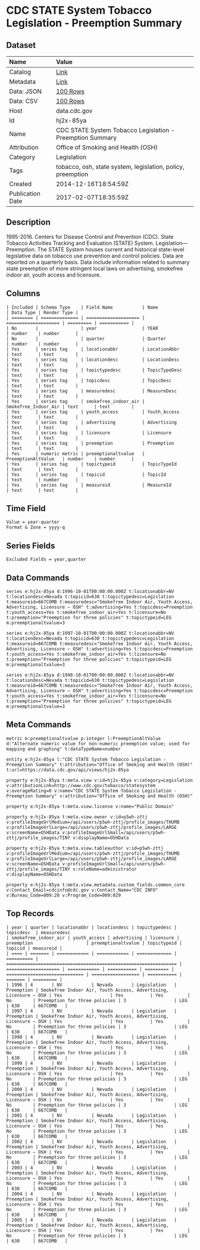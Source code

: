 # CDC STATE System Tobacco Legislation - Preemption Summary

## Dataset

| Name | Value |
| :--- | :---- |
| Catalog | [Link](https://catalog.data.gov/dataset/cdc-state-system-tobacco-legislation-preemption-summary-2d044) |
| Metadata | [Link](https://data.cdc.gov/api/views/hj2x-85ya) |
| Data: JSON | [100 Rows](https://data.cdc.gov/api/views/hj2x-85ya/rows.json?max_rows=100) |
| Data: CSV | [100 Rows](https://data.cdc.gov/api/views/hj2x-85ya/rows.csv?max_rows=100) |
| Host | data.cdc.gov |
| Id | hj2x-85ya |
| Name | CDC STATE System Tobacco Legislation - Preemption Summary |
| Attribution | Office of Smoking and Health (OSH) |
| Category | Legislation |
| Tags | tobacco, osh, state system, legislation, policy, preemption |
| Created | 2014-12-16T18:54:59Z |
| Publication Date | 2017-02-07T18:35:59Z |

## Description

1995-2016. Centers for Disease Control and Prevention (CDC). State Tobacco Activities Tracking and Evaluation (STATE) System. Legislation—Preemption. The STATE System houses current and historical state-level legislative data on tobacco use prevention and control policies. Data are reported on a quarterly basis. Data include information related to summary state preemption of more stringent local laws on advertising, smokefree indoor air, youth access and licensure.

## Columns

```ls
| Included | Schema Type    | Field Name           | Name                 | Data Type | Render Type |
| ======== | ============== | ==================== | ==================== | ========= | =========== |
| No       |                | year                 | YEAR                 | number    | number      |
| No       |                | quarter              | Quarter              | number    | number      |
| Yes      | series tag     | locationabbr         | LocationAbbr         | text      | text        |
| Yes      | series tag     | locationdesc         | LocationDesc         | text      | text        |
| Yes      | series tag     | topictypedesc        | TopicTypeDesc        | text      | text        |
| Yes      | series tag     | topicdesc            | TopicDesc            | text      | text        |
| Yes      | series tag     | measuredesc          | MeasureDesc          | text      | text        |
| Yes      | series tag     | smokefree_indoor_air | Smokefree_Indoor_Air | text      | text        |
| Yes      | series tag     | youth_access         | Youth_Access         | text      | text        |
| Yes      | series tag     | advertising          | Advertising          | text      | text        |
| Yes      | series tag     | licensure            | Licensure            | text      | text        |
| Yes      | series tag     | preemption           | Preemption           | text      | text        |
| Yes      | numeric metric | preemptionaltvalue   | PreemptionAltValue   | number    | number      |
| Yes      | series tag     | topictypeid          | TopicTypeId          | text      | text        |
| Yes      | series tag     | topicid              | TopicId              | text      | number      |
| Yes      | series tag     | measureid            | MeasureId            | text      | text        |
```

## Time Field

```ls
Value = year-quarter
Format & Zone = yyyy-q
```

## Series Fields

```ls
Excluded Fields = year,quarter
```

## Data Commands

```ls
series e:hj2x-85ya d:1996-10-01T00:00:00.000Z t:locationabbr=NV t:locationdesc=Nevada t:topicid=630 t:topictypedesc=Legislation t:measureid=667COMB t:measuredesc="Smokefree Indoor Air, Youth Access, Advertising, Licensure – OSH" t:advertising=Yes t:topicdesc=Preemption t:youth_access=Yes t:smokefree_indoor_air=Yes t:licensure=No t:preemption="Preemption for three policies" t:topictypeid=LEG m:preemptionaltvalue=3

series e:hj2x-85ya d:1997-10-01T00:00:00.000Z t:locationabbr=NV t:locationdesc=Nevada t:topicid=630 t:topictypedesc=Legislation t:measureid=667COMB t:measuredesc="Smokefree Indoor Air, Youth Access, Advertising, Licensure – OSH" t:advertising=Yes t:topicdesc=Preemption t:youth_access=Yes t:smokefree_indoor_air=Yes t:licensure=No t:preemption="Preemption for three policies" t:topictypeid=LEG m:preemptionaltvalue=3

series e:hj2x-85ya d:1998-10-01T00:00:00.000Z t:locationabbr=NV t:locationdesc=Nevada t:topicid=630 t:topictypedesc=Legislation t:measureid=667COMB t:measuredesc="Smokefree Indoor Air, Youth Access, Advertising, Licensure – OSH" t:advertising=Yes t:topicdesc=Preemption t:youth_access=Yes t:smokefree_indoor_air=Yes t:licensure=No t:preemption="Preemption for three policies" t:topictypeid=LEG m:preemptionaltvalue=3
```

## Meta Commands

```ls
metric m:preemptionaltvalue p:integer l:PreemptionAltValue d:"Alternate numeric value for non-numeric preemption value; used for mapping and graphing" t:dataTypeName=number

entity e:hj2x-85ya l:"CDC STATE System Tobacco Legislation - Preemption Summary" t:attribution="Office of Smoking and Health (OSH)" t:url=https://data.cdc.gov/api/views/hj2x-85ya

property e:hj2x-85ya t:meta.view v:id=hj2x-85ya v:category=Legislation v:attributionLink=http://www.cdc.gov/tobacco/statesystem v:averageRating=0 v:name="CDC STATE System Tobacco Legislation - Preemption Summary" v:attribution="Office of Smoking and Health (OSH)"

property e:hj2x-85ya t:meta.view.license v:name="Public Domain"

property e:hj2x-85ya t:meta.view.owner v:id=p5wh-zttj v:profileImageUrlMedium=/api/users/p5wh-zttj/profile_images/THUMB v:profileImageUrlLarge=/api/users/p5wh-zttj/profile_images/LARGE v:screenName=OSHData v:profileImageUrlSmall=/api/users/p5wh-zttj/profile_images/TINY v:displayName=OSHData

property e:hj2x-85ya t:meta.view.tableauthor v:id=p5wh-zttj v:profileImageUrlMedium=/api/users/p5wh-zttj/profile_images/THUMB v:profileImageUrlLarge=/api/users/p5wh-zttj/profile_images/LARGE v:screenName=OSHData v:profileImageUrlSmall=/api/users/p5wh-zttj/profile_images/TINY v:roleName=administrator v:displayName=OSHData

property e:hj2x-85ya t:meta.view.metadata.custom_fields.common_core v:Contact_Email=cdcinfo@cdc.gov v:Contact_Name="CDC INFO" v:Bureau_Code=009:20 v:Program_Code=009:029
```

## Top Records

```ls
| year | quarter | locationabbr | locationdesc | topictypedesc | topicdesc  | measuredesc                                                      | smokefree_indoor_air | youth_access | advertising | licensure | preemption                    | preemptionaltvalue | topictypeid | topicid | measureid | 
| ==== | ======= | ============ | ============ | ============= | ========== | ================================================================ | ==================== | ============ | =========== | ========= | ============================= | ================== | =========== | ======= | ========= | 
| 1996 | 4       | NV           | Nevada       | Legislation   | Preemption | Smokefree Indoor Air, Youth Access, Advertising, Licensure – OSH | Yes                  | Yes          | Yes         | No        | Preemption for three policies | 3                  | LEG         | 630     | 667COMB   | 
| 1997 | 4       | NV           | Nevada       | Legislation   | Preemption | Smokefree Indoor Air, Youth Access, Advertising, Licensure – OSH | Yes                  | Yes          | Yes         | No        | Preemption for three policies | 3                  | LEG         | 630     | 667COMB   | 
| 1998 | 4       | NV           | Nevada       | Legislation   | Preemption | Smokefree Indoor Air, Youth Access, Advertising, Licensure – OSH | Yes                  | Yes          | Yes         | No        | Preemption for three policies | 3                  | LEG         | 630     | 667COMB   | 
| 1999 | 4       | NV           | Nevada       | Legislation   | Preemption | Smokefree Indoor Air, Youth Access, Advertising, Licensure – OSH | Yes                  | Yes          | Yes         | No        | Preemption for three policies | 3                  | LEG         | 630     | 667COMB   | 
| 2000 | 4       | NV           | Nevada       | Legislation   | Preemption | Smokefree Indoor Air, Youth Access, Advertising, Licensure – OSH | Yes                  | Yes          | Yes         | No        | Preemption for three policies | 3                  | LEG         | 630     | 667COMB   | 
| 2001 | 4       | NV           | Nevada       | Legislation   | Preemption | Smokefree Indoor Air, Youth Access, Advertising, Licensure – OSH | Yes                  | Yes          | Yes         | No        | Preemption for three policies | 3                  | LEG         | 630     | 667COMB   | 
| 2002 | 4       | NV           | Nevada       | Legislation   | Preemption | Smokefree Indoor Air, Youth Access, Advertising, Licensure – OSH | Yes                  | Yes          | Yes         | No        | Preemption for three policies | 3                  | LEG         | 630     | 667COMB   | 
| 2003 | 4       | NV           | Nevada       | Legislation   | Preemption | Smokefree Indoor Air, Youth Access, Advertising, Licensure – OSH | Yes                  | Yes          | Yes         | No        | Preemption for three policies | 3                  | LEG         | 630     | 667COMB   | 
| 2004 | 4       | NV           | Nevada       | Legislation   | Preemption | Smokefree Indoor Air, Youth Access, Advertising, Licensure – OSH | Yes                  | Yes          | Yes         | No        | Preemption for three policies | 3                  | LEG         | 630     | 667COMB   | 
| 2005 | 4       | NV           | Nevada       | Legislation   | Preemption | Smokefree Indoor Air, Youth Access, Advertising, Licensure – OSH | Yes                  | Yes          | Yes         | No        | Preemption for three policies | 3                  | LEG         | 630     | 667COMB   | 
```